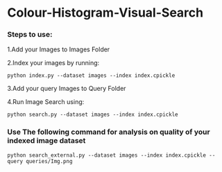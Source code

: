 # Colour-Histogram-Visual-Search

### Steps to use:

1.Add your Images to Images Folder

2.Index your images by running:

    python index.py --dataset images --index index.cpickle

3.Add your query Images to Query Folder

4.Run Image Search using:

    python search.py --dataset images --index index.cpickle
    
### Use The following command for analysis on quality of your indexed image dataset
  
    python search_external.py --dataset images --index index.cpickle --query queries/Img.png

